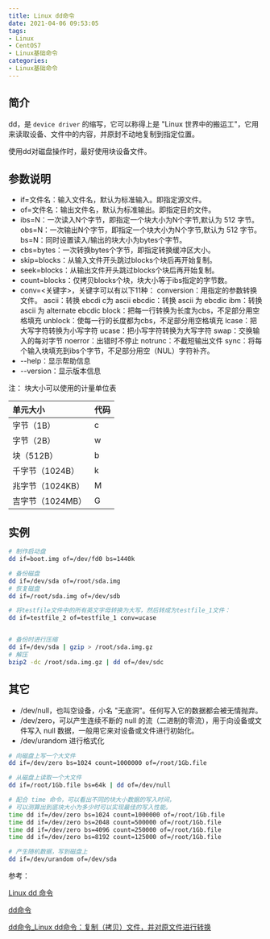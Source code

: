 ```yaml
---
title: Linux dd命令
date: 2021-04-06 09:53:05
tags:
- Linux
- CentOS7
- Linux基础命令
categories:
- Linux基础命令
---
```


## 简介

dd，是 `device driver` 的缩写，它可以称得上是 "Linux 世界中的搬运工"，它用来读取设备、文件中的内容，并原封不动地复制到指定位置。

使用dd对磁盘操作时，最好使用块设备文件。
<!--more-->
## 参数说明

* if=文件名：输入文件名，默认为标准输入。即指定源文件。
* of=文件名：输出文件名，默认为标准输出。即指定目的文件。
* ibs=N：一次读入N个字节，即指定一个块大小为N个字节,默认为 512 字节。
  obs=N：一次输出N个字节，即指定一个块大小为N个字节,默认为 512 字节。
  bs=N：同时设置读入/输出的块大小为bytes个字节。
* cbs=bytes：一次转换bytes个字节，即指定转换缓冲区大小。
* skip=blocks：从输入文件开头跳过blocks个块后再开始复制。
* seek=blocks：从输出文件开头跳过blocks个块后再开始复制。
* count=blocks：仅拷贝blocks个块，块大小等于ibs指定的字节数。
* conv=<关键字>，关键字可以有以下11种：
 conversion：用指定的参数转换文件。
 ascii：转换 ebcdi c为 ascii
 ebcdic：转换 ascii 为 ebcdic
 ibm：转换 ascii 为 alternate ebcdic
 block：把每一行转换为长度为cbs，不足部分用空格填充
 unblock：使每一行的长度都为cbs，不足部分用空格填充
 lcase：把大写字符转换为小写字符
 ucase：把小写字符转换为大写字符
 swap：交换输入的每对字节
 noerror：出错时不停止
 notrunc：不截短输出文件
 sync：将每个输入块填充到ibs个字节，不足部分用空（NUL）字符补齐。
* --help：显示帮助信息
* --version：显示版本信息

注： 块大小可以使用的计量单位表


| 单元大小    | 代码 |  
| :----- | :---- |  
|字节（1B）	|c |
|字节（2B）|	w|
|块（512B）|	b|
|千字节（1024B）  |	k|
|兆字节（1024KB） | M|
|吉字节（1024MB） |	G|

## 实例

```sh
# 制作启动盘
dd if=boot.img of=/dev/fd0 bs=1440k

# 备份磁盘
dd if=/dev/sda of=/root/sda.img
# 恢复磁盘
dd if=/root/sda.img of=/dev/sdb

# 将testfile文件中的所有英文字母转换为大写，然后转成为testfile_1文件：
dd if=testfile_2 of=testfile_1 conv=ucase 


# 备份时进行压缩
dd if=/dev/sda | gzip > /root/sda.img.gz
# 解压
bzip2 -dc /root/sda.img.gz | dd of=/dev/sdc
```

## 其它

* /dev/null，也叫空设备，小名 "无底洞"。任何写入它的数据都会被无情抛弃。
* /dev/zero，可以产生连续不断的 null 的流（二进制的零流），用于向设备或文件写入 null 数据，一般用它来对设备或文件进行初始化。
* /dev/urandom 进行格式化

```sh
# 向磁盘上写一个大文件
dd if=/dev/zero bs=1024 count=1000000 of=/root/1Gb.file

# 从磁盘上读取一个大文件
dd if=/root/1Gb.file bs=64k | dd of=/dev/null

# 配合 time 命令，可以看出不同的块大小数据的写入时间，
# 可以测算出到底块大小为多少时可以实现最佳的写入性能。
time dd if=/dev/zero bs=1024 count=1000000 of=/root/1Gb.file
time dd if=/dev/zero bs=2048 count=500000 of=/root/1Gb.file
time dd if=/dev/zero bs=4096 count=250000 of=/root/1Gb.file
time dd if=/dev/zero bs=8192 count=125000 of=/root/1Gb.file

# 产生随机数据，写到磁盘上
dd if=/dev/urandom of=/dev/sda
```

参考：

[Linux dd 命令](https://www.runoob.com/linux/linux-comm-dd.html)

[dd命令](https://man.linuxde.net/dd)

[dd命令_Linux dd命令：复制（拷贝）文件，并对原文件进行转换](http://c.biancheng.net/linux/dd.html)